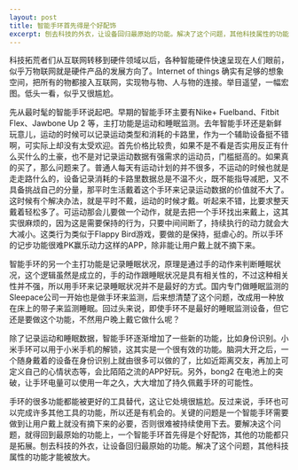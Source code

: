 ```yaml
---
layout: post
title: 智能手环首先得是个好配饰
excerpt: 刨去科技的外衣，让设备回归最原始的功能。解决了这个问题，其他科技属性的功能才能被放大。
---
```


[image-1]:	https://raw.githubusercontent.com/hyking/hyking.github.io/master/assets/images/手环拼图.png

科技拓荒者们从互联网转移到硬件领域以后，各种智能硬件快速呈现在人们眼前，似乎万物联网就是硬件产品的发展方向了。Internet of things 确实有足够的想象空间，把所有的物都接入互联网，实现物与物、人与物的连接。举目遥望，一幅宏图。低头一看，似乎又很尴尬。

先从最时髦的智能手环说起吧。早期的智能手环主要有Nike+ Fuelband、Fitbit Flex、Jawbone Up 2 等，主打功能是运动和睡眠监测。去年智能手环还是新鲜玩意儿，运动的时候可以记录运动类型和消耗的卡路里，作为一个辅助设备挺不错啊，可实际上却没有太受欢迎。首先价格比较贵，如果不是不看是否实用反正有什么买什么的土豪，也不是对记录运动数据有强需求的运动员，门槛挺高的。如果真的买了，那么问题来了。普通人每天有运动计划的并不很多，不运动的时候也就是走走路什么的，设备记录消耗的卡路里数据总是不温不火，既不能指导减肥，又不具备挑战自己的分量，那平时生活戴着这个手环来记录运动数据的价值就不大了。这时候有个解决办法，就是平时不戴，运动的时候才戴。听起来不错，比要求整天戴着轻松多了。可运动那会儿要做一个动作，就是去把一个手环找出来戴上，这其实很麻烦的，因为这是需要保持的行为，只要中间间断了，持续执行的动力就会大大减小。这类行为类似于Flappy Bird游戏，要做的是保持，挺虐心的。所以手环的记步功能很难PK赢乐动力这样的APP，除非能让用户戴上就不摘下来。

智能手环的另一个主打功能是记录睡眠状况，原理是通过手的动作来判断睡眠状况，这个逻辑虽然是成立的，手的动作跟睡眠状况是具有相关性的，不过这种相关性并不强，所以用手环来记录睡眠状况并不是最好的方式。国内专门做睡眠监测的Sleepace公司一开始也是做手环来监测，后来想清楚了这个问题，改成用一种放在床上的带子来监测睡眠。回过头来说，即使手环不是最好的睡眠监测设备，但它还是要做这个功能，不然用户晚上戴它做什么呢？

除了记录运动和睡眠数据，智能手环逐渐增加了一些新的功能，比如身份识别。小米手环可以用于小米手机的解锁，这其实是一个很有效的功能。脑洞大开之后，一个随身戴着的设备在身份识别上就由很多可以做的了，比如近距离交友，再加上可定义自己的心情状态等，会比陌陌之流的APP好玩。另外，bong2 在电池上的突破，让手环电量可以使用一年之久，大大增加了持久佩戴手环的可能性。

手环的很多功能都能被更好的工具替代，这让它处境很尴尬。反过来说，手环也可以完成许多其他工具的功能，所以还是有机会的。关键的问题是一个智能手环需要做到让用户戴上就没有摘下来的必要，否则很难被持续使用下去。要解决这个问题，就得回到最原始的功能上，一个智能手环首先得是个好配饰，其他的功能都只是拓展。刨去科技的外衣，让设备回归最原始的功能。解决了这个问题，其他科技属性的功能才能被放大。

